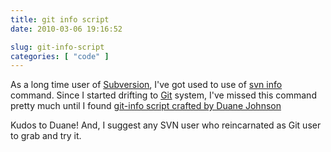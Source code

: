 ```yaml
---
title: git info script
date: 2010-03-06 19:16:52

slug: git-info-script
categories: [ "code" ]
---
```


As a long time user of [Subversion](http://subversion.apache.org/), I've got used to use of [svn info](http://svnbook.red-bean.com/en/1.2/svn.ref.svn.c.info.html) command. Since I started drifting to [Git](http://git-scm.com/) system, I've missed this command pretty much until I found [git-info script crafted by Duane Johnson](http://blog.inquirylabs.com/2008/06/12/git-info-kinda-like-svn-info/)


Kudos to Duane! And, I suggest any SVN user who reincarnated as Git user to grab and try it.
